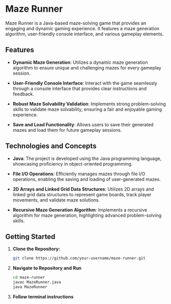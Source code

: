 # Maze Runner

Maze Runner is a Java-based maze-solving game that provides an engaging and dynamic gaming experience. It features a maze generation algorithm, user-friendly console interface, and various gameplay elements.

## Features

- **Dynamic Maze Generation**: Utilizes a dynamic maze generation algorithm to ensure unique and challenging mazes for every gameplay session.
  
- **User-Friendly Console Interface**: Interact with the game seamlessly through a console interface that provides clear instructions and feedback.
  
- **Robust Maze Solvability Validation**: Implements strong problem-solving skills to validate maze solvability, ensuring a fair and enjoyable gaming experience.
  
- **Save and Load Functionality**: Allows users to save their generated mazes and load them for future gameplay sessions.
  
## Technologies and Concepts

- **Java**: The project is developed using the Java programming language, showcasing proficiency in object-oriented programming.

- **File I/O Operations**: Efficiently manages mazes through file I/O operations, enabling the saving and loading of user-generated mazes.

- **2D Arrays and Linked Grid Data Structures**: Utilizes 2D arrays and linked grid data structures to represent game boards, track player movements, and validate maze solutions.

- **Recursive Maze Generation Algorithm**: Implements a recursive algorithm for maze generation, highlighting advanced problem-solving skills.

## Getting Started

1. **Clone the Repository:**
   ```bash
   git clone https://github.com/your-username/maze-runner.git
2. **Navigate to Repository and Run**
   ```bash
   cd maze-runner
   javac MazeRunner.java
   java MazeRunner
3. **Follow terminal instructions**
